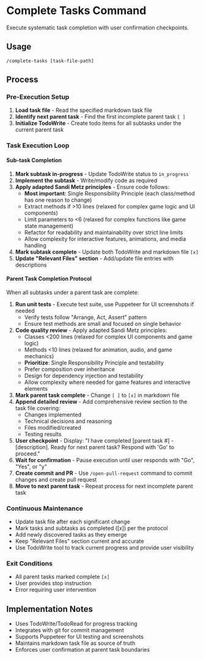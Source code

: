# Complete Tasks Command

Execute systematic task completion with user confirmation checkpoints.

## Usage
```
/complete-tasks [task-file-path]
```

## Process

### Pre-Execution Setup
1. **Load task file** - Read the specified markdown task file
2. **Identify next parent task** - Find the first incomplete parent task `[ ]`
3. **Initialize TodoWrite** - Create todo items for all subtasks under the current parent task

### Task Execution Loop

#### Sub-task Completion
1. **Mark subtask in-progress** - Update TodoWrite status to `in_progress`
2. **Implement the subtask** - Write/modify code as required
3. **Apply adapted Sandi Metz principles** - Ensure code follows:
   - **Most important**: Single Responsibility Principle (each class/method has one reason to change)
   - Extract methods if >10 lines (relaxed for complex game logic and UI components)
   - Limit parameters to <6 (relaxed for complex functions like game state management)
   - Refactor for readability and maintainability over strict line limits
   - Allow complexity for interactive features, animations, and media handling
4. **Mark subtask complete** - Update both TodoWrite and markdown file `[x]`
5. **Update "Relevant Files" section** - Add/update file entries with descriptions

#### Parent Task Completion Protocol
When all subtasks under a parent task are complete:

1. **Run unit tests** - Execute test suite, use Puppeteer for UI screenshots if needed
   - Verify tests follow "Arrange, Act, Assert" pattern
   - Ensure test methods are small and focused on single behavior
2. **Code quality review** - Apply adapted Sandi Metz principles:
   - Classes <200 lines (relaxed for complex UI components and game logic)
   - Methods <10 lines (relaxed for animation, audio, and game mechanics)
   - **Prioritize**: Single Responsibility Principle and testability
   - Prefer composition over inheritance
   - Design for dependency injection and testability
   - Allow complexity where needed for game features and interactive elements
3. **Mark parent task complete** - Change `[ ]` to `[x]` in markdown file
3. **Append detailed review** - Add comprehensive review section to the task file covering:
   - Changes implemented
   - Technical decisions and reasoning
   - Files modified/created
   - Testing results
4. **User checkpoint** - Display: "I have completed [parent task #] - [description]. Ready for next parent task? Respond with 'Go' to proceed."
5. **Wait for confirmation** - Pause execution until user responds with "Go", "Yes", or "y"
6. **Create commit and PR** - Use `/open-pull-request` command to commit changes and create pull request
7. **Move to next parent task** - Repeat process for next incomplete parent task

### Continuous Maintenance
- Update task file after each significant change
- Mark tasks and subtasks as completed ([x]) per the protocol
- Add newly discovered tasks as they emerge
- Keep "Relevant Files" section current and accurate
- Use TodoWrite tool to track current progress and provide user visibility

### Exit Conditions
- All parent tasks marked complete `[x]`
- User provides stop instruction
- Error requiring user intervention

## Implementation Notes
- Uses TodoWrite/TodoRead for progress tracking
- Integrates with git for commit management
- Supports Puppeteer for UI testing and screenshots
- Maintains markdown task file as source of truth
- Enforces user confirmation at parent task boundaries